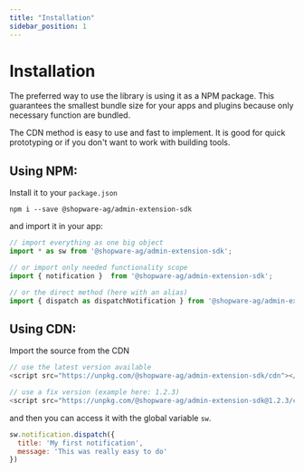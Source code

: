 ```yaml
---
title: "Installation"
sidebar_position: 1
---
```


# Installation

The preferred way to use the library is using it as a NPM package. This guarantees the smallest bundle size for your apps and plugins because only necessary function are bundled.

The CDN method is easy to use and fast to implement. It is good for quick prototyping or if you don't want to work with building tools.

## Using NPM:
Install it to your `package.json`
```
npm i --save @shopware-ag/admin-extension-sdk
```

and import it in your app:
```js
// import everything as one big object
import * as sw from '@shopware-ag/admin-extension-sdk';

// or import only needed functionality scope
import { notification }  from '@shopware-ag/admin-extension-sdk';

// or the direct method (here with an alias)
import { dispatch as dispatchNotification } from '@shopware-ag/admin-extension-sdk/es/notification'

```

## Using CDN:
Import the source from the CDN

```js
// use the latest version available
<script src="https://unpkg.com/@shopware-ag/admin-extension-sdk/cdn"></script>

// use a fix version (example here: 1.2.3)
<script src="https://unpkg.com/@shopware-ag/admin-extension-sdk@1.2.3/cdn"></script>
```

and then you can access it with the global variable `sw`.

```js
sw.notification.dispatch({
  title: 'My first notification',
  message: 'This was really easy to do'
})
```
